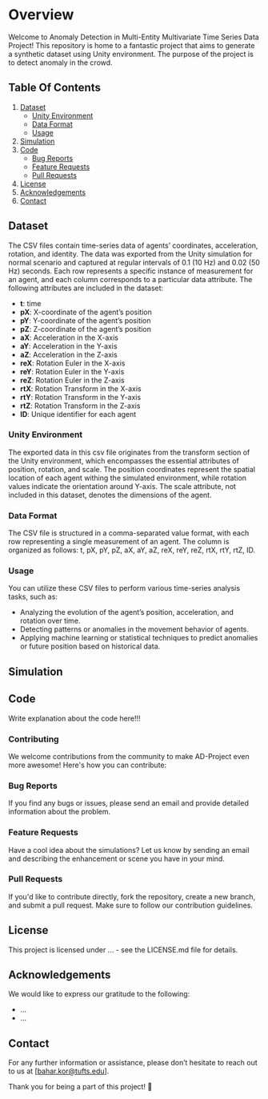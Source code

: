 # Overview
Welcome to Anomaly Detection in Multi-Entity Multivariate Time Series Data Project! This repository is home to a fantastic project that aims to generate a synthetic dataset using Unity environment. The purpose of the project is to detect anomaly in the crowd.

## Table Of Contents 
1. [Dataset](#dataset)
   - [Unity Environment](#unity-environment)
   - [Data Format](#data-format)
   - [Usage](#usage)
2. [Simulation](#simulation)
3. [Code](#code)
   - [Bug Reports](#bug-reports)
   - [Feature Requests](#feature-requests)
   - [Pull Requests](#pull-requests)
4. [License](#license)
5. [Acknowledgements](#acknowledgements)
6. [Contact](#contact)

## Dataset
The CSV files contain time-series data of agents’ coordinates, acceleration, rotation, and
identity. The data was exported from the Unity simulation for normal scenario and captured at 
regular intervals of 0.1 (10 Hz) and 0.02 (50 Hz) seconds. Each row represents a specific 
instance of measurement for an agent, and each column corresponds to a particular data 
attribute. The following attributes are included in the dataset:

* **t**: time  
*	**pX**: X-coordinate of the agent’s position  
*	**pY**: Y-coordinate of the agent’s position  
*	**pZ**: Z-coordinate of the agent’s position  
*	**aX**: Acceleration in the X-axis  
*	**aY**: Acceleration in the Y-axis  
*	**aZ**: Acceleration in the Z-axis  
*	**reX**: Rotation Euler in the X-axis  
*	**reY**: Rotation Euler in the Y-axis  
*	**reZ**: Rotation Euler in the Z-axis  
*	**rtX**: Rotation Transform in the X-axis  
*	**rtY**: Rotation Transform in the Y-axis  
*	**rtZ**: Rotation Transform in the Z-axis  
*	**ID**: Unique identifier for each agent

### Unity Environment
The exported data in this csv file originates from the transform section of the Unity environment, which encompasses the essential attributes of position, rotation, and scale. The position coordinates represent the spatial location of each agent withing the simulated environment, while rotation values indicate the orientation around Y-axis. The scale attribute, not included in this dataset, denotes the dimensions of the agent. 

### Data Format
The CSV file is structured in a comma-separated value format, with each row representing a single measurement of an agent. The column is organized as follows: t, pX, pY, pZ, aX, aY, aZ, reX, reY, reZ, rtX, rtY, rtZ, ID. 

### Usage
You can utilize these CSV files to perform various time-series analysis tasks, such as:
*	Analyzing the evolution of the agent’s position, acceleration, and rotation over time. 
*	Detecting patterns or anomalies in the movement behavior of agents.
*	Applying machine learning or statistical techniques to predict anomalies or future position based on historical data.

## Simulation

## Code
Write explanation about the code here!!!
### Contributing 
We welcome contributions from the community to make AD-Project even more awesome!
Here's how you can contribute:
### Bug Reports 
If you find any bugs or issues, please send an email and provide detailed information about the problem.
### Feature Requests
Have a cool idea about the simulations? Let us know by sending an email and describing the enhancement or scene you have in your mind.
### Pull Requests 
If you'd like to contribute directly, fork the repository, create a new branch, and submit a pull request. Make sure to follow our contribution guidelines.

## License
This project is licensed under ...  - see the LICENSE.md file for details.

## Acknowledgements
We would like to express our gratitude to the following:
* ...
* ...

## Contact
For any further information or assistance, please don’t hesitate to reach out to us at [bahar.kor@tufts.edu].

Thank you for being a part of this project! 🚀
